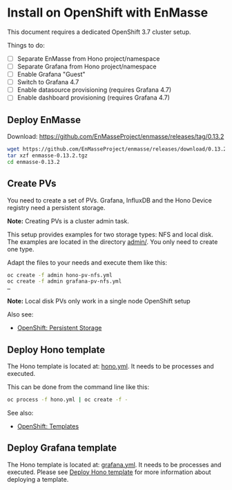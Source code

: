 # Install on OpenShift with EnMasse

This document requires a dedicated OpenShift 3.7 cluster setup.

Things to do:

 - [ ] Separate EnMasse from Hono project/namespace
 - [ ] Separate Grafana from Hono project/namespace
 - [ ] Enable Grafana "Guest"
 - [ ] Switch to Grafana 4.7
 - [ ] Enable datasource provisioning (requires Grafana 4.7)
 - [ ] Enable dashboard provisioning (requires Grafana 4.7)

## Deploy EnMasse

Download: https://github.com/EnMasseProject/enmasse/releases/tag/0.13.2

~~~sh
wget https://github.com/EnMasseProject/enmasse/releases/download/0.13.2/enmasse-0.13.2.tgz
tar xzf enmasse-0.13.2.tgz
cd enmasse-0.13.2
~~~

## Create PVs

You need to create a set of PVs. Grafana, InfluxDB and the Hono Device registry need a persistent storage.

**Note:** Creating PVs is a cluster admin task.

This setup provides examples for two storage types: NFS and local disk. The examples are located
in the directory [admin/](admin/). You only need to create one type.

Adapt the files to your needs and execute them like this:

~~~sh
oc create -f admin hono-pv-nfs.yml
oc create -f admin grafana-pv-nfs.yml
…
~~~

**Note:** Local disk PVs only work in a single node OpenShift setup

Also see:

* [OpenShift: Persistent Storage](https://docs.openshift.com/container-platform/latest/architecture/additional_concepts/storage.html)

## Deploy Hono template

The Hono template is located at: [hono.yml](hono.yml). It needs to be processes and executed.

This can be done from the command line like this:

~~~sh
oc process -f hono.yml | oc create -f -
~~~

See also:
* [OpenShift: Templates](https://docs.openshift.com/container-platform/latest/dev_guide/templates.html) 

## Deploy Grafana template

The Hono template is located at: [grafana.yml](grafana.yml). It needs to be processes and executed.
Please see [Deploy Hono template](#deploy-hono-template) for more information about deploying a
template. 